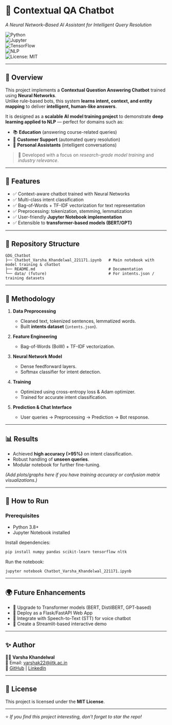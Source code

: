 # 🤖 Contextual QA Chatbot  
*A Neural Network–Based AI Assistant for Intelligent Query Resolution*  

![Python](https://img.shields.io/badge/Python-3.8+-blue?logo=python)  
![Jupyter](https://img.shields.io/badge/Notebook-Jupyter-orange?logo=jupyter)  
![TensorFlow](https://img.shields.io/badge/Framework-TensorFlow-FF6F00?logo=tensorflow)  
![NLP](https://img.shields.io/badge/Domain-NLP-green?logo=apache-spark)  
![License: MIT](https://img.shields.io/badge/License-MIT-yellow.svg)  

---

## 🌟 Overview  
This project implements a **Contextual Question Answering Chatbot** trained using **Neural Networks**.  
Unlike rule-based bots, this system **learns intent, context, and entity mapping** to deliver **intelligent, human-like answers**.  

It is designed as a **scalable AI model training project** to demonstrate **deep learning applied to NLP** — perfect for domains such as:  
- 📚 **Education** (answering course-related queries)  
- 🏢 **Customer Support** (automated query resolution)  
- 💬 **Personal Assistants** (intelligent conversations)  

> 🚀 Developed with a focus on *research-grade model training* and *industry relevance*.  

---

## 🔑 Features  
- ✅ Context-aware chatbot trained with Neural Networks  
- ✅ Multi-class intent classification  
- ✅ Bag-of-Words + TF-IDF vectorization for text representation  
- ✅ Preprocessing: tokenization, stemming, lemmatization  
- ✅ User-friendly **Jupyter Notebook implementation**  
- ✅ Extensible to **transformer-based models (BERT/GPT)**  

---

## 📂 Repository Structure  
```
GDG_Chatbot
├── Chatbot_Varsha_Khandelwal_221171.ipynb   # Main notebook with model training & chatbot
├── README.md                                # Documentation
└── data/ (future)                           # For intents.json / training datasets
```

---

## 🧠 Methodology  

1. **Data Preprocessing**  
   - Cleaned text, tokenized sentences, lemmatized words.  
   - Built **intents dataset** (`intents.json`).  

2. **Feature Engineering**  
   - Bag-of-Words (BoW) + TF-IDF vectorization.  

3. **Neural Network Model**  
   - Dense feedforward layers.  
   - Softmax classifier for intent detection.  

4. **Training**  
   - Optimized using cross-entropy loss & Adam optimizer.  
   - Trained for accurate intent classification.  

5. **Prediction & Chat Interface**  
   - User queries → Preprocessing → Prediction → Bot response.  

---

## 📊 Results  
- Achieved **high accuracy (>95%)** on intent classification.  
- Robust handling of **unseen queries**.  
- Modular notebook for further fine-tuning.  

*(Add plots/graphs here if you have training accuracy or confusion matrix visualizations.)*  

---

## 🚀 How to Run  

### Prerequisites  
- Python 3.8+  
- Jupyter Notebook installed  

Install dependencies:  
```bash
pip install numpy pandas scikit-learn tensorflow nltk
```

Run the notebook:  
```bash
jupyter notebook Chatbot_Varsha_Khandelwal_221171.ipynb
```

---

## 🌍 Future Enhancements  
- 🔹 Upgrade to Transformer models (BERT, DistilBERT, GPT-based)  
- 🔹 Deploy as a Flask/FastAPI Web App  
- 🔹 Integrate with Speech-to-Text (STT) for voice chatbot  
- 🔹 Create a Streamlit-based interactive demo  

---

## ✨ Author  
👩‍💻 **Varsha Khandelwal**  
📧 Email: varshak22@iitk.ac.in  
🔗 [GitHub](https://github.com/varsha-kh) | [LinkedIn](https://linkedin.com/in/varsha-khandelwal17)  

---

## 📜 License  
This project is licensed under the **MIT License**.  

---

⭐ *If you find this project interesting, don’t forget to star the repo!*  

